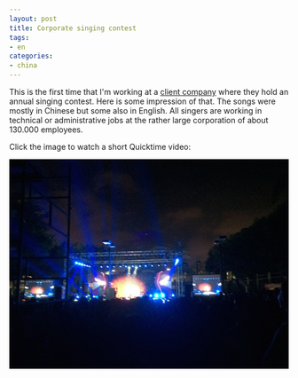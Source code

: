```yaml
---
layout: post
title: Corporate singing contest
tags:
- en
categories:
- china
---
```

This is the first time that I'm working at a [client company](/2014/06/18/coaching-software-developers-in-china.html) where they hold an annual singing contest. Here is some impression of that. The songs were mostly in Chinese but some also in English. All singers are working in technical or administrative jobs at the rather large corporation of about 130.000 employees.

Click the image to watch a short Quicktime video:

<a href="/img/posts/china/IMG_0751.MOV"><img src="/img/posts/china/IMG_0750.jpg"/></a>
